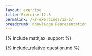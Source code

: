 ```yaml
---
layout: exercise
title: Exercise 12.5
permalink: /kr-exercises/12-5/
breadcrumb: Knowledge Representation
---
```


{% include mathjax_support %}

<div><i class="arrow-up loader" data-chapter="kr-exercises" data-exercise="ex_5" data-rating="0"></i></div>
{% include_relative question.md %}
